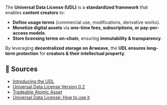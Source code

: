 The **Universal Data License (UDL)** is a **standardized framework** that enables **content creators** to:

- **Define usage terms** (commercial use, modifications, derivative works).
- **Monetize digital assets** via **one-time fees, subscriptions, or pay-per-access models**.
- **Store licensing terms on-chain**, ensuring **immutability & transparency**.

By leveraging **decentralized storage on Arweave**, the **UDL ensures long-term protection** for **creators & their intellectual property**.

## **🔹 Sources**
- [Introducing the UDL](https://mirror.xyz/0x64eA438bd2784F2C52a9095Ec0F6158f847182d9/AjNBmiD4A4Sw-ouV9YtCO6RCq0uXXcGwVJMB5cdfbhE)
- [Universal Data License Version 0.2](https://orgsxgbx4x37hfuoidzzzuixdwsi57e2eetei2ew6mzwqkxikhoa.arweave.net/dE0rmDfl9_OWjkDznNEXHaSO_JohJkRolvMzaCroUdw)
- [Tradeable Atomic Asset](https://atomic-assets.arweave.dev/)
- [Universal Data License: How to use it](https://2hsfyi4t5fiqdcanybdez4e4admrjeqghts22viz7uuo3d5k2nna.arweave.net/0eRcI5PpUQGIDcBGTPCcANkUkgY85a1VGf0o7Y-q01o/#/en/Universal-Data-License-How-to-use-it)